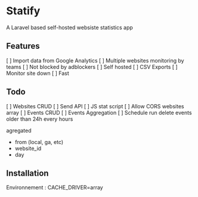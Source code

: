 # Statify

A Laravel based self-hosted websiste statistics app

## Features
[ ] Import data from Google Analytics
[ ] Multiple websites monitoring by teams
[ ] Not blocked by adblockers
[ ] Self hosted
[ ] CSV Exports
[ ] Monitor site down
[ ] Fast

## Todo
[ ] Websites CRUD
[ ] Send API
[ ] JS stat script
[ ] Allow CORS websites array
[ ] Events CRUD
[ ] Events Aggregation
[ ] Schedule run delete events older than 24h every hours

agregated
- from (local, ga, etc)
- website_id
- day


## Installation

Environnement :
CACHE_DRIVER=array